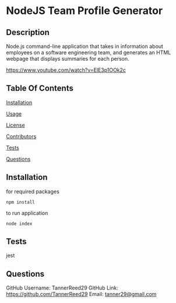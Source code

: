 # NodeJS Team Profile Generator 
 
## Description 
 Node.js command-line application that takes in information about employees on a software engineering team, and generates an HTML webpage that displays summaries for each person.

 https://www.youtube.com/watch?v=ElE3p1OOk2c

## Table Of Contents
[Installation](#installation)

[Usage](#usage)

[License](#license)

[Contributors](#contributors)

[Tests](#tests)

[Questions](#questions)

 ## Installation
  
for required packages

    npm install

to run application

    node index


## Tests 
 jest
## Questions 
 GitHub Username: TannerReed29 
 GitHub Link: https://github.com/TannerReed29 
 Email: tanner29@gmail.com 
 